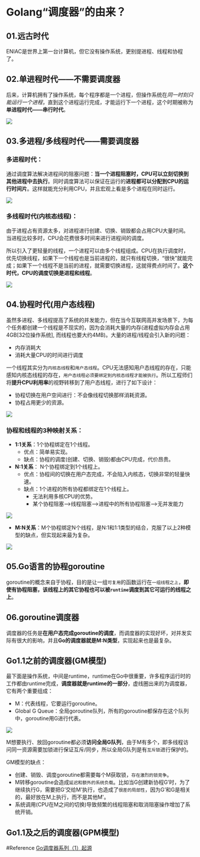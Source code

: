 # Golang“调度器”的由来？
## 01.远古时代
ENIAC是世界上第一台计算机，但它没有操作系统，更别提进程、线程和协程了。

## 02.单进程时代——不需要调度器
后来，计算机拥有了操作系统，每个程序都是一个进程，但操作系统在*同一时刻只能运行一个进程*，直到这个进程运行完成，才能运行下一个进程，这个时期被称为**单进程时代——串行时代**。

![](01.png)


## 03.多进程/多线程时代——需要调度器
### 多进程时代：
通过调度算法解决进程间的阻塞问题：**当一个进程阻塞时，CPU可以立刻切换到其他进程中去执行**。同时调度算法可以保证在运行的**进程都可以分配到CPU的运行时间片**。这样就能充分利用CPU，并且宏观上看是多个进程在同时运行。

![](02.png)

### 多线程时代(内核态线程)：
由于进程占有资源太多，对进程进行创建、切换、销毁都会占用CPU大量时间。当进程比较多时，CPU会花费很多时间来进行进程间的调度。

所以引入了更轻量的线程，一个进程可以由多个线程组成。CPU在执行调度时，优先切换线程，如果下一个线程也是当前进程的，就只有线程切换，“很快”就能完成；如果下一个线程不是当前的进程，就需要切换进程，这就得费点时间了。**这个时代，CPU的调度切换是进程和线程**。

![](03.png)

## 04.协程时代(用户态线程)
虽然多进程、多线程提高了系统的并发能力，但在当今互联网高并发场景下，为每个任务都创建一个线程是不现实的，因为会消耗大量的内存(进程虚拟内存会占用4GB[32位操作系统], 而线程也要大约4MB)。大量的进程/线程会引入新的问题：
- 内存消耗大
- 消耗大量CPU的时间进行调度

一个线程其实分为`内核态线程`和`用户态线程`。CPU无法感知用户态线程的存在，只能感知内核态线程的存在，`用户态线程必须要绑定到内核态线程才能被执行`。所以工程师们将**提升CPU利用率**的视野转移到了用户态线程，进行了如下设计：
- 协程切换在用户空间进行：不会像线程切换那样消耗资源。
- 协程占用更少的资源。

![](04.png)

### 协程和线程的3种映射关系：
- **1:1关系**：1个协程绑定在1个线程。
    - 优点：简单易实现。
    - 缺点：协程的调度(创建、切换、销毁)都由CPU完成，代价昂贵。
- **N:1关系**： N个协程绑定到1个线程上。
  - 优点：协程间的切换在用户态完成，不会陷入内核态，切换非常的轻量快速。
  - 缺点：1个进程的所有协程都绑定在1个线程上。
    - 无法利用多核CPU的优势。
    - 某个协程阻塞——>线程阻塞——>进程中的所有协程阻塞——>无并发能力

![](05.png)
    
- **M:N关系**：M个协程绑定N个线程，是N:1和1:1类型的结合，克服了以上2种模型的缺点，但实现起来最为复杂。

![](06.png)

## 05.Go语言的协程goroutine
goroutine的概念来自于协程，目的是让一组`可复用`的函数运行在`一组线程之上`，**即使有协程阻塞，该线程上的其它协程也可以被`runtime`调度到其它可运行的线程之上**。

## 06.goroutine调度器
调度器的任务是**在用户态完成goroutine的调度**，而调度器的实现好坏，对并发实际有很大的影响，并且**Go的调度器就是M:N类型**，实现起来也是最复杂。

## Go1.1之前的调度器(GM模型)
最下面是操作系统，中间是runtime，runtime在Go中很重要，许多程序运行时的工作都由runtime完成，**调度器就是runtime的一部分**，虚线圈出来的为调度器，它有两个重要组成：
- M：代表线程，它要运行goroutine。
- Global G Queue：全局goroutine队列，所有的goroutine都保存在这个队列中，goroutine用G进行代表。

![](07.png)

M想要执行、放回goroutine都必须**访问全局G队列**，由于M有多个，即多线程访问同一资源需要加锁进行保证互斥/同步，所以全局G队列是有`互斥锁`进行保护的。

GM模型的缺点：
- 创建、销毁、调度goroutine都需要每个M获取锁，`存在激烈的锁竞争`。
- M转移goroutine会造成`延迟和额外的系统负载`。比如当G创建新协程G’时，为了继续执行G，需要把G’交给M’执行，也造成了`很差的局部性`，因为G’和G是相关的，最好放在M上执行，而不是其他M'。
- 系统调用(CPU在M之间的切换)导致频繁的线程阻塞和取消阻塞操作增加了系统开销。

## Go1.1及之后的调度器(GPM模型)
#Reference
[Go调度器系列（1）起源](https://lessisbetter.site/2019/03/10/golang-scheduler-1-history/)